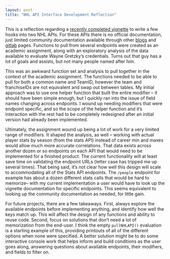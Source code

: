 ```yaml
---
layout: post
title: "NHL API Interface Development Reflection"
---
```


This is a reflection regarding a [recently completed
vignette](https://fd54386.github.io/NHL-API-Interface) to write a few
hooks into two NHL APIs. For these APIs there is no official
documentation, just limited community documentation available through
other
[blogs](https://www.kevinsidwar.com/iot/2017/7/1/the-undocumented-nhl-stats-api)
and [gitlab](https://gitlab.com/dword4/nhlapi/-/tree/master) pages.
Functions to pull from several endpoints were created as an academic
assignment, along with an exploratory analysis of the data available to
evaluate Wayne Gretzky’s credentials. Turns out that guy has a lot of
goals and assists, but not many people named after him.

This was an awkward function set and analysis to pull together in the
context of the academic assignment. The functions needed to be able to
pull for both a common name and TeamID, however the team and
franchiseIDs are not equivalent and swap out between tables. My initial approach was to use one
helper function that built the entire modifier – it should have been
simple enough, but I quickly ran into the issue of field names changing
across endpoints. I wound up needing modifiers that were endpoint
specific, and so the scope of the helper function and it’s interaction
with the rest had to be completely redesigned after an initial version
had already been implemented.

Ultimately, the assignment wound up being a lot of work for a very
limited range of modifiers. It shaped the analysis, as well – working
with actual player stats by season (from the stats API) instead of
career min and maxes would allow much more accurate correlations. That
data exists across another dozen or so endpoints on each API that would
need to be implemented for a finished product. The current functionality
will at least save time on validating the endpoint URLs (letter case has
tripped me up several times). That being said, it’s not clear how well
this design will scale to accommodating all of the Stats API endpoints.
The `/people` endpoint for example has about a dozen different stats
calls that would be hard to memorize– with my current implementation a
user would have to look up the vignette documentation for specific
endpoints. This seems equivalent to looking up the community
documentation as needed, for little gain.

For future projects, there are a few takeaways. First, always explore
the available endpoints before implementing anything, and identify how
well the keys match up. This will affect the design of any functions and
ability to reuse code. Second, focus on solutions that don’t need a lot
of memorization from the end-user. I think the empty `pullNHLAPI()`
evaluation is a starting example of this, providing printouts of all of
the different options when none were specified. A better solution might
be to do some interactive console work that helps inform and build
conditions as the user goes along, answering questions about available
endpoints, their modifiers, and fields to filter on.
